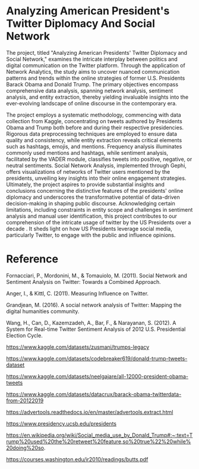 # Analyzing American President's Twitter Diplomacy And Social Network
The project, titled "Analyzing American Presidents' Twitter Diplomacy and Social Network," examines the intricate interplay between politics and digital communication on the Twitter platform. Through the application of Network Analytics, the study aims to uncover nuanced communication patterns and trends within the online strategies of former U.S. Presidents Barack Obama and Donald Trump. The primary objectives encompass comprehensive data analysis, spanning network analysis, sentiment analysis, and entity extraction, thereby yielding invaluable insights into the ever-evolving landscape of online discourse in the contemporary era.

The project employs a systematic methodology, commencing with data collection from Kaggle, concentrating on tweets authored by Presidents Obama and Trump both before and during their respective presidencies. Rigorous data preprocessing techniques are employed to ensure data quality and consistency, while entity extraction reveals critical elements such as hashtags, emojis, and mentions. Frequency analysis illuminates commonly used mentions and hashtags, while sentiment analysis, facilitated by the VADER module, classifies tweets into positive, negative, or neutral sentiments. Social Network Analysis, implemented through Gephi, offers visualizations of networks of Twitter users mentioned by the presidents, unveiling key insights into their online engagement strategies. Ultimately, the project aspires to provide substantial insights and conclusions concerning the distinctive features of the presidents' online diplomacy and underscores the transformative potential of data-driven decision-making in shaping public discourse. Acknowledging certain limitations, including constraints in entity scope and challenges in sentiment analysis and manual user identification, this project contributes to our comprehension of the intricate usage of twitter by the US Presidents over a decade . It sheds light on how US Presidents leverage social media, particularly Twitter, to engage with the public and influence opinions. 

# Reference

Fornacciari, P., Mordonini, M., & Tomauiolo, M. (2011). Social Network and Sentiment Analysis on Twitter: Towards a Combined Approach.

Anger, I., & Kittl, C. (2011). Measuring Influence on Twitter.

Grandjean, M. (2016). A social network analysis of Twitter: Mapping the digital humanities community.

Wang, H., Can, D., Kazemzadeh, A., Bar, F., & Narayanan, S. (2012). A System for Real-time Twitter Sentiment Analysis of 2012 U.S. Presidential Election Cycle.

https://www.kaggle.com/datasets/zusmani/trumps-legacy

https://www.kaggle.com/datasets/codebreaker619/donald-trump-tweets-dataset
          
https://www.kaggle.com/datasets/neelgajare/all-12000-president-obama-tweets

https://www.kaggle.com/datasets/datacrux/barack-obama-twitterdata-from-20122019
  
https://advertools.readthedocs.io/en/master/advertools.extract.html 

https://www.presidency.ucsb.edu/presidents 
   
https://en.wikipedia.org/wiki/Social_media_use_by_Donald_Trump#:~:text=Trump%20used%20the%20retweet%20feature,so%20true%22%20while%20doing%20so.
  
https://courses.washington.edu/ir2010/readings/butts.pdf 
